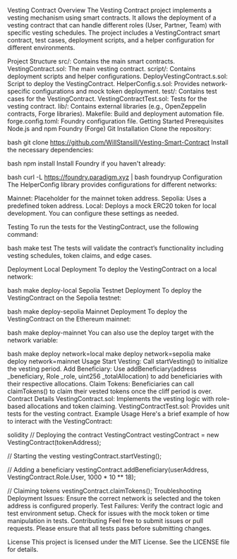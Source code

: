 Vesting Contract
Overview
The Vesting Contract project implements a vesting mechanism using smart contracts. It allows the deployment of a vesting contract that can handle different roles (User, Partner, Team) with specific vesting schedules. The project includes a VestingContract smart contract, test cases, deployment scripts, and a helper configuration for different environments.

Project Structure
src/: Contains the main smart contracts.
VestingContract.sol: The main vesting contract.
script/: Contains deployment scripts and helper configurations.
DeployVestingContract.s.sol: Script to deploy the VestingContract.
HelperConfig.s.sol: Provides network-specific configurations and mock token deployment.
test/: Contains test cases for the VestingContract.
VestingContractTest.sol: Tests for the vesting contract.
lib/: Contains external libraries (e.g., OpenZeppelin contracts, Forge libraries).
Makefile: Build and deployment automation file.
forge.config.toml: Foundry configuration file.
Getting Started
Prerequisites
Node.js and npm
Foundry (Forge)
Git
Installation
Clone the repository:

bash
git clone <https://github.com/WillStansill/Vesting-Smart-Contract>
Install the necessary dependencies:

bash
npm install
Install Foundry if you haven't already:

bash
curl -L https://foundry.paradigm.xyz | bash
foundryup
Configuration
The HelperConfig library provides configurations for different networks:

Mainnet: Placeholder for the mainnet token address.
Sepolia: Uses a predefined token address.
Local: Deploys a mock ERC20 token for local development.
You can configure these settings as needed.

Testing
To run the tests for the VestingContract, use the following command:

bash
make test
The tests will validate the contract’s functionality including vesting schedules, token claims, and edge cases.

Deployment
Local Deployment
To deploy the VestingContract on a local network:

bash
make deploy-local
Sepolia Testnet Deployment
To deploy the VestingContract on the Sepolia testnet:

bash
make deploy-sepolia
Mainnet Deployment
To deploy the VestingContract on the Ethereum mainnet:

bash
make deploy-mainnet
You can also use the deploy target with the network variable:

bash
make deploy network=local
make deploy network=sepolia
make deploy network=mainnet
Usage
Start Vesting: Call startVesting() to initialize the vesting period.
Add Beneficiary: Use addBeneficiary(address \_beneficiary, Role \_role, uint256 \_totalAllocation) to add beneficiaries with their respective allocations.
Claim Tokens: Beneficiaries can call claimTokens() to claim their vested tokens once the cliff period is over.
Contract Details
VestingContract.sol: Implements the vesting logic with role-based allocations and token claiming.
VestingContractTest.sol: Provides unit tests for the vesting contract.
Example Usage
Here's a brief example of how to interact with the VestingContract:

solidity
// Deploying the contract
VestingContract vestingContract = new VestingContract(tokenAddress);

// Starting the vesting
vestingContract.startVesting();

// Adding a beneficiary
vestingContract.addBeneficiary(userAddress, VestingContract.Role.User, 1000 \* 10 \*\* 18);

// Claiming tokens
vestingContract.claimTokens();
Troubleshooting
Deployment Issues: Ensure the correct network is selected and the token address is configured properly.
Test Failures: Verify the contract logic and test environment setup. Check for issues with the mock token or time manipulation in tests.
Contributing
Feel free to submit issues or pull requests. Please ensure that all tests pass before submitting changes.

License
This project is licensed under the MIT License. See the LICENSE file for details.
